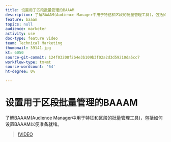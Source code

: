 ```yaml
---
title: 设置用于区段批量管理的BAAAM
description: 了解BAAAM(Audience Manager中用于特征和区段的批量管理工具)，包括如何设置BAAAM以便准备就绪。
feature: baaam
topics: null
audience: marketer
activity: use
doc-type: feature video
team: Technical Marketing
thumbnail: 39141.jpg
kt: 6050
source-git-commit: 124f03208f2b4e3b109b3f02a2d3d59210da5cc7
workflow-type: tm+mt
source-wordcount: '64'
ht-degree: 0%

---
```



# 设置用于区段批量管理的BAAAM

了解BAAAM(Audience Manager中用于特征和区段的批量管理工具)，包括如何设置BAAAM以便准备就绪。

>[!VIDEO](https://video.tv.adobe.com/v/39141/?quality=12&learn=on)
